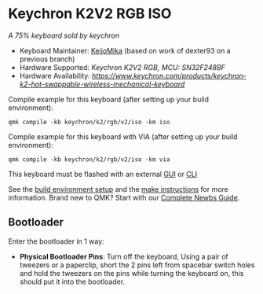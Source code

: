 # Keychron K2V2 RGB ISO


*A 75% keyboard sold by keychron*

* Keyboard Maintainer: [KeijoMika](https://github.com/KeijoMika) (based on work of dexter93 on a previous branch)
* Hardware Supported: *Keychron K2V2 RGB, MCU: SN32F248BF*
* Hardware Availability: *https://www.keychron.com/products/keychron-k2-hot-swappable-wireless-mechanical-keyboard*

Compile example for this keyboard (after setting up your build environment):

    qmk compile -kb keychron/k2/rgb/v2/iso -km iso

Compile example for this keyboard with VIA (after setting up your build environment):

    qmk compile -kb keychron/k2/rgb/v2/iso -km via

This keyboard must be flashed with an external [GUI](https://github.com/SonixQMK/sonix-flasher) or [CLI](https://github.com/SonixQMK/SonixFlasherC)



See the [build environment setup](https://docs.qmk.fm/#/getting_started_build_tools) and the [make instructions](https://docs.qmk.fm/#/getting_started_make_guide) for more information. Brand new to QMK? Start with our [Complete Newbs Guide](https://docs.qmk.fm/#/newbs).

## Bootloader

Enter the bootloader in 1 way:

* **Physical Bootloader Pins**: Turn off the keyboard, Using a pair of tweezers or a paperclip, short the 2 pins left from spacebar switch holes and hold the tweezers on the pins while turning the keyboard on, this should put it into the bootloader.